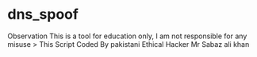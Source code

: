 # dns_spoof
Observation This is a tool for education only, I am not responsible for any misuse > This Script Coded By pakistani Ethical Hacker Mr Sabaz ali khan
